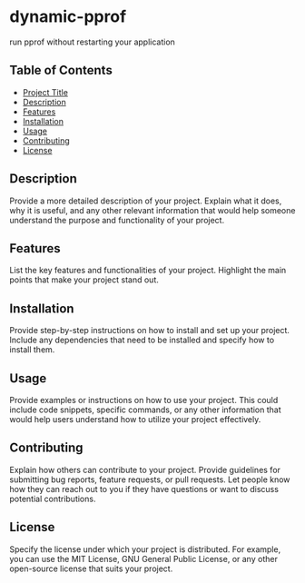 # dynamic-pprof
run pprof without restarting your application

## Table of Contents

- [Project Title](#project-title)
- [Description](#description)
- [Features](#features)
- [Installation](#installation)
- [Usage](#usage)
- [Contributing](#contributing)
- [License](#license)

## Description

Provide a more detailed description of your project. Explain what it does, why it is useful, and any other relevant information that would help someone understand the purpose and functionality of your project.

## Features

List the key features and functionalities of your project. Highlight the main points that make your project stand out.

## Installation

Provide step-by-step instructions on how to install and set up your project. Include any dependencies that need to be installed and specify how to install them.

## Usage

Provide examples or instructions on how to use your project. This could include code snippets, specific commands, or any other information that would help users understand how to utilize your project effectively.

## Contributing

Explain how others can contribute to your project. Provide guidelines for submitting bug reports, feature requests, or pull requests. Let people know how they can reach out to you if they have questions or want to discuss potential contributions.

## License

Specify the license under which your project is distributed. For example, you can use the MIT License, GNU General Public License, or any other open-source license that suits your project.
